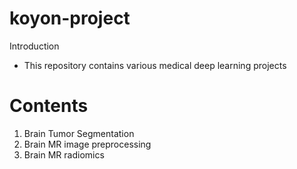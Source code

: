 # koyon-project
Introduction
 - This repository contains various medical deep learning projects
 
# Contents
1. Brain Tumor Segmentation
2. Brain MR image preprocessing
3. Brain MR radiomics
